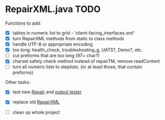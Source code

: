 # RepairXML.java TODO

Functions to add:
- [x] tables in numeric list to grid - 'client-facing_interfaces.xml'
- [x] turn RepairXML methods from static to class methods
- [x] handle UTF-8 or appropriate encoding
- [x] too long: health_check, troubleshooting_g, UATS?, Demo?, etc.
- [ ] cut preforms that are too long (97+ char?)
- [x] charset safety check method instead of repairTM, remove readContent
- [ ] turn all numeric lists to steplists. (or at least those,
that contain preforms)

Other tasks:
- [x] test new [Repair](src/RepairClass.java) and
[output tester](src/OutputTester.java)
- [x] replace old [RepairXML](src/RepairXML.java)
- [ ] clean up whole project






